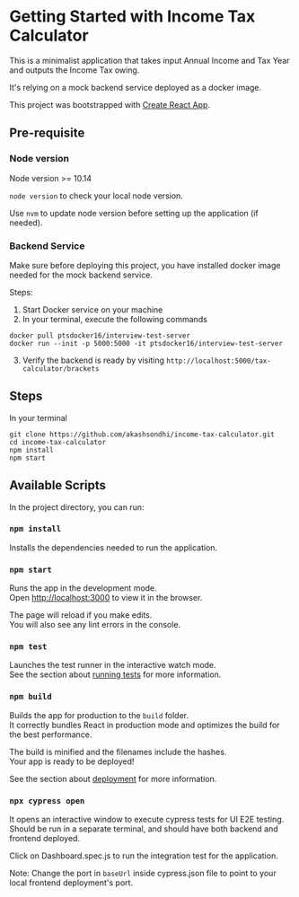 # Getting Started with Income Tax Calculator

This is a minimalist application that takes input Annual Income and Tax Year and outputs the Income Tax owing.

It's relying on a mock backend service deployed as a docker image.

This project was bootstrapped with [Create React App](https://github.com/facebook/create-react-app).

## Pre-requisite

### Node version
Node version >= 10.14

`node version` to check your local node version.

Use `nvm` to update node version before setting up the application (if needed).

### Backend Service
Make sure before deploying this project, you have installed docker image needed for the mock backend service. 

Steps:
1. Start Docker service on your machine
2. In your terminal, execute the following commands
```
docker pull ptsdocker16/interview-test-server
docker run --init -p 5000:5000 -it ptsdocker16/interview-test-server
```
3. Verify the backend is ready by visiting `http://localhost:5000/tax-calculator/brackets`

## Steps
In your terminal
```
git clone https://github.com/akashsondhi/income-tax-calculator.git
cd income-tax-calculator
npm install
npm start
```
## Available Scripts

In the project directory, you can run:

### `npm install`

Installs the dependencies needed to run the application.

### `npm start`

Runs the app in the development mode.\
Open [http://localhost:3000](http://localhost:3000) to view it in the browser.

The page will reload if you make edits.\
You will also see any lint errors in the console.

### `npm test`

Launches the test runner in the interactive watch mode.\
See the section about [running tests](https://facebook.github.io/create-react-app/docs/running-tests) for more information.

### `npm build`

Builds the app for production to the `build` folder.\
It correctly bundles React in production mode and optimizes the build for the best performance.

The build is minified and the filenames include the hashes.\
Your app is ready to be deployed!

See the section about [deployment](https://facebook.github.io/create-react-app/docs/deployment) for more information.


### `npx cypress open`

It opens an interactive window to execute cypress tests for UI E2E testing.
Should be run in a separate terminal, and should have both backend and frontend deployed.

Click on Dashboard.spec.js to run the integration test for the application.

Note: Change the port in `baseUrl` inside cypress.json file to point to your local frontend deployment's port.
